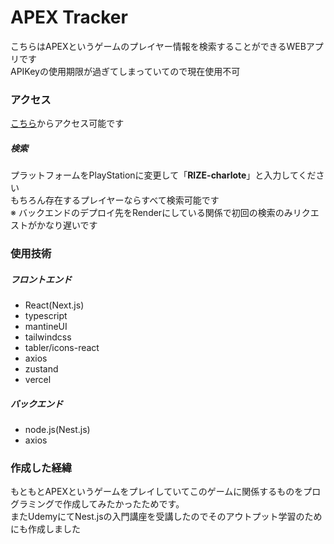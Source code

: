 # APEX Tracker
こちらはAPEXというゲームのプレイヤー情報を検索することができるWEBアプリです  
APIKeyの使用期限が過ぎてしまっていてので現在使用不可
### アクセス
[こちら](https://apex-tracker-nine.vercel.app/)からアクセス可能です  
  ##### 検索  
  プラットフォームをPlayStationに変更して「**RIZE-charlote**」と入力してください  
  もちろん存在するプレイヤーならすべて検索可能です  
  ※ バックエンドのデプロイ先をRenderにしている関係で初回の検索のみリクエストがかなり遅いです
### 使用技術
  ##### フロントエンド
  - React(Next.js)
  - typescript
  - mantineUI
  - tailwindcss
  - tabler/icons-react
  - axios
  - zustand
  - vercel
  ##### バックエンド
  - node.js(Nest.js)
  - axios
 ### 作成した経緯
 もともとAPEXというゲームをプレイしていてこのゲームに関係するものをプログラミングで作成してみたかったためです。  
 またUdemyにてNest.jsの入門講座を受講したのでそのアウトプット学習のためにも作成しました

